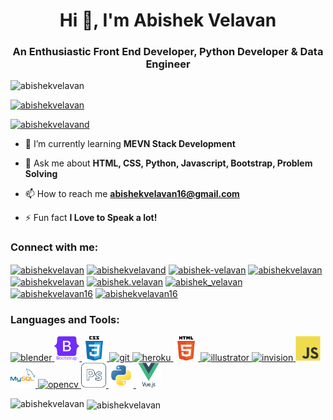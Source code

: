 <h1 align="center">Hi 👋, I'm Abishek Velavan</h1>
<h3 align="center">An Enthusiastic Front End Developer, Python Developer & Data Engineer</h3>

<p align="left"> <img src="https://komarev.com/ghpvc/?username=abishekvelavan&label=Profile%20views&color=0e75b6&style=flat" alt="abishekvelavan" /> </p>

<p align="left"> <a href="https://github.com/ryo-ma/github-profile-trophy"><img src="https://github-profile-trophy.vercel.app/?username=abishekvelavan" alt="abishekvelavan" /></a> </p>

<p align="left"> <a href="https://twitter.com/abishekvelavand" target="blank"><img src="https://img.shields.io/twitter/follow/abishekvelavan?logo=twitter&style=for-the-badge" alt="abishekvelavand" /></a> </p>

- 🌱 I’m currently learning **MEVN Stack Development**

- 💬 Ask me about **HTML, CSS, Python, Javascript, Bootstrap, Problem Solving**

- 📫 How to reach me **abishekvelavan16@gmail.com**

- ⚡ Fun fact **I Love to Speak a lot!**

<h3 align="left">Connect with me:</h3>
<p align="left">
<a href="https://codepen.io/abishekvelavan" target="blank"><img align="center" src="https://cdn.jsdelivr.net/npm/simple-icons@3.0.1/icons/codepen.svg" alt="abishekvelavan" height="30" width="40" /></a>
<a href="https://twitter.com/abishekvelavand" target="blank"><img align="center" src="https://cdn.jsdelivr.net/npm/simple-icons@3.0.1/icons/twitter.svg" alt="abishekvelavand" height="30" width="40" /></a>
<a href="https://linkedin.com/in/abishek-velavan" target="blank"><img align="center" src="https://cdn.jsdelivr.net/npm/simple-icons@3.0.1/icons/linkedin.svg" alt="abishek-velavan" height="30" width="40" /></a>
<a href="https://stackoverflow.com/users/abishekvelavan" target="blank"><img align="center" src="https://cdn.jsdelivr.net/npm/simple-icons@3.0.1/icons/stackoverflow.svg" alt="abishekvelavan" height="30" width="40" /></a>
<a href="https://kaggle.com/abishekvelavan" target="blank"><img align="center" src="https://cdn.jsdelivr.net/npm/simple-icons@3.0.1/icons/kaggle.svg" alt="abishekvelavan" height="30" width="40" /></a>
<a href="https://fb.com/abishek.velavan" target="blank"><img align="center" src="https://cdn.jsdelivr.net/npm/simple-icons@3.0.1/icons/facebook.svg" alt="abishek.velavan" height="30" width="40" /></a>
<a href="https://instagram.com/abishek_velavan" target="blank"><img align="center" src="https://cdn.jsdelivr.net/npm/simple-icons@3.0.1/icons/instagram.svg" alt="abishek_velavan" height="30" width="40" /></a>
<a href="https://www.hackerrank.com/abishekvelavan16" target="blank"><img align="center" src="https://cdn.jsdelivr.net/npm/simple-icons@3.0.1/icons/hackerrank.svg" alt="abishekvelavan16" height="30" width="40" /></a>
<a href="https://www.hackerearth.com/abishekvelavan16" target="blank"><img align="center" src="https://cdn.jsdelivr.net/npm/simple-icons@3.0.1/icons/hackerearth.svg" alt="abishekvelavan16" height="30" width="40" /></a>
</p>

<h3 align="left">Languages and Tools:</h3>
<p align="left"> <a href="https://www.blender.org/" target="_blank"> <img src="https://download.blender.org/branding/community/blender_community_badge_white.svg" alt="blender" width="40" height="40"/> </a> <a href="https://getbootstrap.com" target="_blank"> <img src="https://raw.githubusercontent.com/devicons/devicon/master/icons/bootstrap/bootstrap-plain-wordmark.svg" alt="bootstrap" width="40" height="40"/> </a> <a href="https://www.w3schools.com/css/" target="_blank"> <img src="https://raw.githubusercontent.com/devicons/devicon/master/icons/css3/css3-original-wordmark.svg" alt="css3" width="40" height="40"/> </a> <a href="https://git-scm.com/" target="_blank"> <img src="https://www.vectorlogo.zone/logos/git-scm/git-scm-icon.svg" alt="git" width="40" height="40"/> </a> <a href="https://heroku.com" target="_blank"> <img src="https://www.vectorlogo.zone/logos/heroku/heroku-icon.svg" alt="heroku" width="40" height="40"/> </a> <a href="https://www.w3.org/html/" target="_blank"> <img src="https://raw.githubusercontent.com/devicons/devicon/master/icons/html5/html5-original-wordmark.svg" alt="html5" width="40" height="40"/> </a> <a href="https://www.adobe.com/in/products/illustrator.html" target="_blank"> <img src="https://www.vectorlogo.zone/logos/adobe_illustrator/adobe_illustrator-icon.svg" alt="illustrator" width="40" height="40"/> </a> <a href="https://www.invisionapp.com/" target="_blank"> <img src="https://www.vectorlogo.zone/logos/invisionapp/invisionapp-icon.svg" alt="invision" width="40" height="40"/> </a> <a href="https://developer.mozilla.org/en-US/docs/Web/JavaScript" target="_blank"> <img src="https://raw.githubusercontent.com/devicons/devicon/master/icons/javascript/javascript-original.svg" alt="javascript" width="40" height="40"/> </a> <a href="https://www.mysql.com/" target="_blank"> <img src="https://raw.githubusercontent.com/devicons/devicon/master/icons/mysql/mysql-original-wordmark.svg" alt="mysql" width="40" height="40"/> </a> <a href="https://opencv.org/" target="_blank"> <img src="https://www.vectorlogo.zone/logos/opencv/opencv-icon.svg" alt="opencv" width="40" height="40"/> </a> <a href="https://www.photoshop.com/en" target="_blank"> <img src="https://raw.githubusercontent.com/devicons/devicon/master/icons/photoshop/photoshop-line.svg" alt="photoshop" width="40" height="40"/> </a> <a href="https://www.python.org" target="_blank"> <img src="https://raw.githubusercontent.com/devicons/devicon/master/icons/python/python-original.svg" alt="python" width="40" height="40"/> </a> <a href="https://vuejs.org/" target="_blank"> <img src="https://raw.githubusercontent.com/devicons/devicon/master/icons/vuejs/vuejs-original-wordmark.svg" alt="vuejs" width="40" height="40"/> </a> </p>

<p><img align="left" src="https://github-readme-stats.vercel.app/api/top-langs?username=abishekvelavan&show_icons=true&theme=tokyonight&title_color=f7f7f7&locale=en&layout=compact" alt="abishekvelavan" /></p>

<p>&nbsp;<img align="center" src="https://github-readme-stats.vercel.app/api?username=abishekvelavan&show_icons=true&locale=en" alt="abishekvelavan" /></p>
